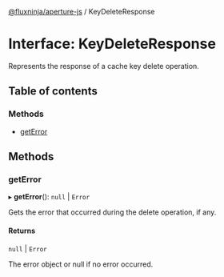 [@fluxninja/aperture-js](../README.md) / KeyDeleteResponse

# Interface: KeyDeleteResponse

Represents the response of a cache key delete operation.

## Table of contents

### Methods

- [getError](KeyDeleteResponse.md#geterror)

## Methods

### getError

▸ **getError**(): ``null`` \| `Error`

Gets the error that occurred during the delete operation, if any.

#### Returns

``null`` \| `Error`

The error object or null if no error occurred.
